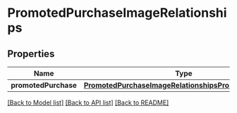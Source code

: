 # PromotedPurchaseImageRelationships

## Properties
Name | Type | Description | Notes
------------ | ------------- | ------------- | -------------
**promotedPurchase** | [**PromotedPurchaseImageRelationshipsPromotedPurchase**](PromotedPurchaseImageRelationshipsPromotedPurchase.md) |  | [optional] 

[[Back to Model list]](../README.md#documentation-for-models) [[Back to API list]](../README.md#documentation-for-api-endpoints) [[Back to README]](../README.md)


